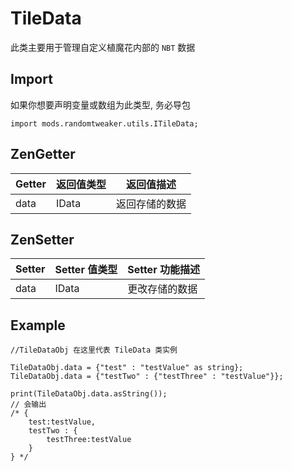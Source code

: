 # TileData

此类主要用于管理自定义植魔花内部的 `NBT` 数据

## Import

如果你想要声明变量或数组为此类型, 务必导包

```zenscript
import mods.randomtweaker.utils.ITileData;
```

## ZenGetter

| Getter | 返回值类型 | 返回值描述 |
| :------- | ------- | ------- |
| data | IData | 返回存储的数据 |

## ZenSetter

| Setter | Setter 值类型 | Setter 功能描述 |
| :--------- | --------- | --------- |
| data | IData | 更改存储的数据 |

## Example

```zenscript
//TileDataObj 在这里代表 TileData 类实例

TileDataObj.data = {"test" : "testValue" as string};
TileDataObj.data = {"testTwo" : {"testThree" : "testValue"}};

print(TileDataObj.data.asString());
// 会输出
/* {
    test:testValue,
    testTwo : {
        testThree:testValue
    }
} */
```
